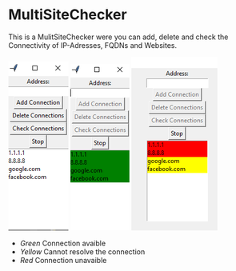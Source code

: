 # MultiSiteChecker
This is a MulitSiteChecker were you can add, delete and check the Connectivity of IP-Adresses, FQDNs and Websites.

![Programm1!](asset/Default.png)
![Programm2!](asset/AllConnections.png)
![Programm3!](asset/NoConnection.png)

- *Green* Connection avaible
- *Yellow* Cannot resolve the connection
- *Red* Connection unavaible

